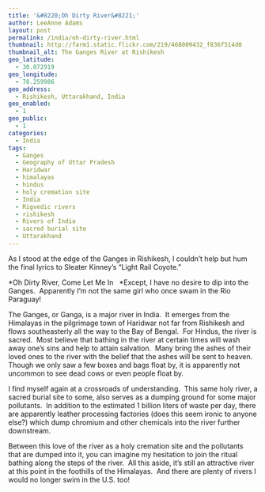 ```yaml
---
title: '&#8220;Oh Dirty River&#8221;'
author: LeeAnne Adams
layout: post
permalink: /india/oh-dirty-river.html
thumbnail: http://farm1.static.flickr.com/219/468009432_f836f514d0
thumbnail_alt: The Ganges River at Rishikesh
geo_latitude:
  - 30.072919
geo_longitude:
  - 78.259986
geo_address:
  - Rishikesh, Uttarakhand, India
geo_enabled:
  - 1
geo_public:
  - 1
categories:
  - India
tags:
  - Ganges
  - Geography of Uttar Pradesh
  - Haridwar
  - himalayas
  - hindus
  - holy cremation site
  - India
  - Rigvedic rivers
  - rishikesh
  - Rivers of India
  - sacred burial site
  - Uttarakhand
---
```

As I stood at the edge of the Ganges in Rishikesh, I couldn&#8217;t help but hum the final lyrics to Sleater Kinney&#8217;s &#8220;Light Rail Coyote.&#8221; 

*Oh Dirty River, Come Let Me In   *Except, I have no desire to dip into the Ganges.  Apparently I&#8217;m not the same girl who once swam in the Rio Paraguay!

The Ganges, or Ganga, is a major river in India.  It emerges from the Himalayas in the pilgrimage town of Haridwar not far from Rishikesh and flows southeasterly all the way to the Bay of Bengal.  For Hindus, the river is sacred.  Most believe that bathing in the river at certain times will wash away one&#8217;s sins and help to attain salvation.  Many bring the ashes of their loved ones to the river with the belief that the ashes will be sent to heaven.  Though we only saw a few boxes and bags float by, it is apparently not uncommon to see dead cows or even people float by.

I find myself again at a crossroads of understanding.  This same holy river, a sacred burial site to some, also serves as a dumping ground for some major pollutants.  In addition to the estimated 1 billion liters of waste per day, there are apparently leather processing factories (does this seem ironic to anyone else?) which dump chromium and other chemicals into the river further downstream.

Between this love of the river as a holy cremation site and the pollutants that are dumped into it, you can imagine my hesitation to join the ritual bathing along the steps of the river.  All this aside, it&#8217;s still an attractive river at this point in the foothills of the Himalayas.  And there are plenty of rivers I would no longer swim in the U.S. too!
